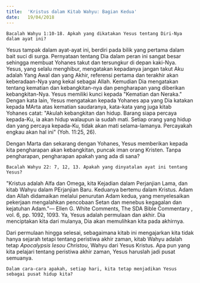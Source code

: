 ```yaml
---
title:  'Kristus dalam Kitab Wahyu: Bagian Kedua'
date:   19/04/2018
---
```


`Bacalah Wahyu 1:10-18. Apkah yang dikatakan Yesus tentang Diri-Nya dalam ayat ini?`

Yesus tampak dalam ayat-ayat ini, berdiri pada bilik yang pertama dalam bait suci di surga. Pernyataan tentang Dia dalam peran ini sangat besar sehingga membuat Yohanes takut dan tersungkur di depan kaki-Nya. Yesus, yang selalu menghibur, mengatakan kepadanya jangan takut Aku adalah Yang Awal dan yang Akhir, referensi pertama dan terakhir akan keberadaan-Nya yang kekal sebagai Allah. Kemudian Dia mengatakan tentang kematian dan kebangkitan-nya dan pengharapan yang diberikan kebangkitan-Nya. Yesus memiliki kunci kepada "Kematian dan Neraka." Dengan kata lain, Yesus mengatakan kepada Yohanes apa yang Dia katakan kepada MArta atas kematian saudaranya, kata-kata yang juga kitab Yohanes catat: "Akulah kebangkitan dan hidup. Barang siapa percaya kepada-Ku, ia akan hidup walaupun ia sudah mati. Setiap orang yang hidup dan yang percaya kepada-Ku, tidak akan mati selama-lamanya. Percayakah engkau akan hal ini" (Yoh. 11:25, 26).

Dengan Marta dan sekarang dengan Yohanes, Yesus memberikan kepada kita pengharapan akan kebangkitan, puncak iman orang Kristen. Tanpa pengharapan, pengharapan apakah yang ada di sana?

`Bacalah Wahyu 22: 7, 12, 13. Apakah yang dinyatalan ayat ini tentang Yesus?`

"Kristus adalah Alfa dan Omega, kita Kejadian dalam Perjanjian Lama, dan kitab Wahyu dalam PErjanjian Baru. Keduanya bertemu dalam Kristus. Adam dan Allah didamaikan melalui penurutan Adam kedua, yang menyelesaikan pekerjaan mengalahkan pencobaan Setan dan menebus kegagalan dan kejatuhan Adam."— Ellen G. White Comments, The SDA Bible Commentary , vol. 6, pp. 1092, 1093. Ya, Yesus adalah permulaan dan akhir. Dia menciptakan kita dari mulanya, Dia akan memulihkan kita pada akhirnya.

Dari permulaan hingga selesai, sebagaimana kitab ini mengajarkan kita tidak hanya sejarah tetapi tentang peristiwa akhir zaman, kitab Wahyu adalah tetap *Apocalypsis Iesou Christou*, Wahyu dari Yesus Kristus. Apa pun yang kita pelajari tentang peristiwa akhir zaman, Yesus haruslah jadi pusat semuanya.

`Dalam cara-cara apakah, setiap hari, kita tetap menjadikan Yesus sebagai pusat hidup kita?`
